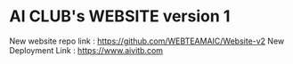 # AI CLUB's WEBSITE version 1
New website repo link : https://github.com/WEBTEAMAIC/Website-v2
New Deployment Link : https://www.aivitb.com
